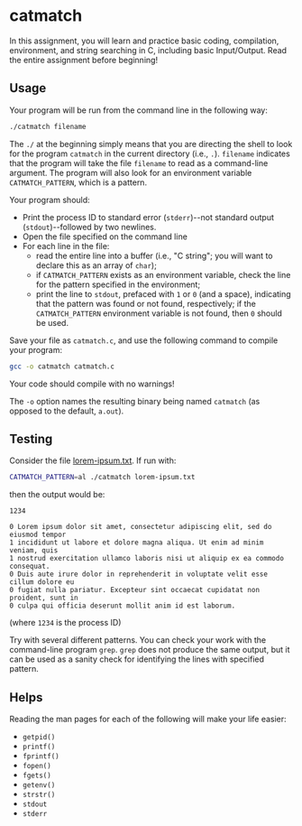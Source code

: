 # catmatch

In this assignment, you will learn and practice basic coding, compilation,
environment, and string searching in C, including basic Input/Output.  Read the
entire assignment before beginning!


## Usage

Your program will be run from the command line in the following way:

```bash
./catmatch filename
```

The `./` at the beginning simply means that you are directing the shell to look
for the program `catmatch` in the current directory (i.e., `.`).  `filename`
indicates that the program will take the file `filename` to read as a
command-line argument.  The program will also look for an environment variable
`CATMATCH_PATTERN`, which is a pattern.

Your program should:

- Print the process ID to standard error (`stderr`)--not standard output
  (`stdout`)--followed by two newlines.
- Open the file specified on the command line
- For each line in the file:
  - read the entire line into a buffer (i.e., "C string"; you will want to
    declare this as an array of `char`);
  - if `CATMATCH_PATTERN` exists as an environment variable, check the line for
    the pattern specified in the environment;
  - print the line to `stdout`, prefaced with `1` or `0` (and a space),
    indicating that the pattern was found or not found, respectively; if the
    `CATMATCH_PATTERN` environment variable is not found, then `0` should be used.

Save your file as `catmatch.c`, and use the following command to compile your
program:

```bash
gcc -o catmatch catmatch.c
```

Your code should compile with no warnings!

The `-o` option names the resulting binary being named `catmatch` (as opposed to the default, `a.out`).


## Testing

Consider the file [lorem-ipsum.txt](lorem-ipsum.txt).  If run with:

```bash
CATMATCH_PATTERN=al ./catmatch lorem-ipsum.txt
```

then the output would be:

```
1234

0 Lorem ipsum dolor sit amet, consectetur adipiscing elit, sed do eiusmod tempor
1 incididunt ut labore et dolore magna aliqua. Ut enim ad minim veniam, quis
1 nostrud exercitation ullamco laboris nisi ut aliquip ex ea commodo consequat.
0 Duis aute irure dolor in reprehenderit in voluptate velit esse cillum dolore eu
0 fugiat nulla pariatur. Excepteur sint occaecat cupidatat non proident, sunt in
0 culpa qui officia deserunt mollit anim id est laborum.
```

(where `1234` is the process ID)

Try with several different patterns.  You can check your work with the
command-line program `grep`.  `grep` does not produce the same output, but it
can be used as a sanity check for identifying the lines with specified pattern.


## Helps

Reading the man pages for each of the following will make your life easier:

 - `getpid()`
 - `printf()`
 - `fprintf()`
 - `fopen()`
 - `fgets()`
 - `getenv()`
 - `strstr()`
 - `stdout`
 - `stderr`
